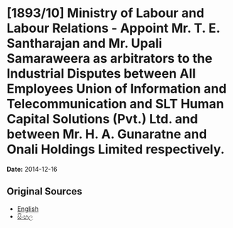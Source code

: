 # [1893/10] Ministry of Labour and Labour Relations - Appoint Mr. T. E. Santharajan and Mr. Upali Samaraweera as arbitrators to the Industrial Disputes between All Employees Union of Information and Telecommunication and SLT Human Capital Solutions (Pvt.) Ltd. and between Mr. H. A. Gunaratne and Onali Holdings Limited respectively.

**Date:** 2014-12-16

## Original Sources

- [English](https://documents.gov.lk/view/extra-gazettes/2014/12/1893-10_E.pdf)
- [සිංහල](https://documents.gov.lk/view/extra-gazettes/2014/12/1893-10_S.pdf)

